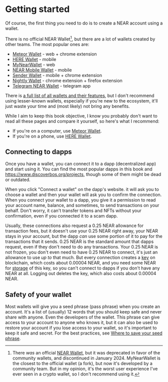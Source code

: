 # Getting started

Of course, the first thing you need to do is to create a NEAR account using a wallet.

There is no official NEAR Wallet[^1], but there are a lot of wallets
created by other teams. The most popular ones are:
- [Meteor Wallet](meteor-wallet.md) - web + chrome extension
- [HERE Wallet](here-wallet.md) - mobile
- [MyNearWallet](my-near-wallet.md) - web
- [NEAR Mobile Wallet](near-mobile-wallet.md) - mobile
- [Sender Wallet](sender-wallet.md) - mobile + chrome extension
- [Nightly Wallet](nightly-wallet.md) - chrome extension + firefox extension
- [Telegram NEAR Wallet](telegram-near-wallet.md) - telegram app

There is [a full list of all wallets and their features](https://docs.google.com/spreadsheets/d/1Q9ZEeWpFHgcPthSCvzyiVcaKdBIcdS3r96v48OYsDBM/edit),
but I don't recommend using lesser-known wallets, especially if you're new to
the ecosystem, it'll just waste your time and (most likely) not bring any
benefits.

While I aim to keep this book objective, I know you probably don't want to
read all these pages and compare it yourself, so here's what I recommend:
- If you're on a computer, use [Meteor Wallet](meteor-wallet.md).
- If you're on a phone, use [HERE Wallet](here-wallet.md).

## Connecting to dapps

Once you have a wallet, you can connect it to a dapp (decentralized app) and
start using it. You can find the most popular dapps in this book and https://www.discoverbos.org/projects,
though some of them might be dead or outdated.

When you click "Connect a wallet" on the dapp's website. it will ask you to
choose a wallet and then your wallet will ask you to confirm the connection.
When you connect your wallet to a dapp, you give it a permission to read your
account name, balance, and sometimes, to send transactions on your behalf. Don't
worry, it can't transfer tokens and NFTs without your confirmation, even if you
connected it to a scam dapp.

Usually, these connections also request a 0.25 NEAR allowance for transaction fees,
but it doesn't use your 0.25 NEAR right away, your NEAR stays in your account,
but the dapp *can* use some portion of it to pay for the transactions that it sends.
0.25 NEAR is the standard amount that dapps request, even if they don't need to do any
transactions. Your 0.25 NEAR is not frozen, you don't even need to have 0.25 NEAR to
connect, it's just an allowance to use *up to* that much. But every connection creates
a [key](../../lvl4/account-model/keys/index.md#function-call-access-key) on blockchain,
which costs about 0.00004 NEAR, and you need some NEAR for [storage](../../lvl4/account-model/storage.md)
of this key, so you can't connect to dapps if you don't have any NEAR at all. Logging out
deletes the key, which also costs about 0.00004 NEAR.

## Safety of your wallet

Most wallets will give you a seed phrase (pass phrase) when you create an
account. It's a list of (usually) 12 words that you should keep safe and never
share with anyone. Even the developers of the wallet. This phrase can give access
to your account to anyone who knows it, but it can also be used to restore your
account if you lose access to your wallet, so it's important to keep it safe and
secret. For the best practices, see [Where to save your seed phrase](../../lvl4/account-model/keys/where-to-save-seed-phrase.md).

[^1]: There *was* an official [NEAR Wallet](https://wallet.near.org/), but it was
deprecated in favor of the community wallets, and discontinued in January 2024.
MyNearWallet is the closest to the official wallet (a fork), but now it's developed by
a community team. But in my opinion, it's the worst user experience I've ever seen in
a crypto wallet, so I don't recommend using it.
